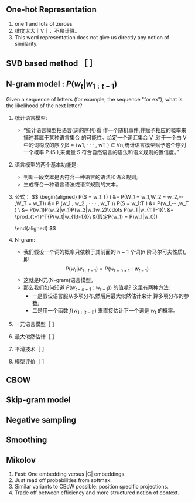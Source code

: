 ## One-hot Representation
1. one 1 and lots of zeroes
2. 维度太大｜V｜，不易计算。
3. This word representation does not give us directly any notion of similarity.

## SVD based method ［ ］
## N-gram model : $P(w_t|w_{1:t-1})$
Given a sequence of letters (for example, the sequence "for ex"), what is the likelihood of the next letter?



1. 统计语言模型:
    - “统计语言模型把语言(词的序列)看 作一个随机事件,并赋予相应的概率来描述其属于某种语言集合 的可能性。给定一个词汇集合 V ,对于一个由 V 中的词构成的序 列S = ⟨w1, · · · , wT ⟩ ∈ Vn,统计语言模型赋予这个序列一个概率 P (S ),来衡量 S 符合自然语言的语法和语义规则的置信度。”
2. 语言模型的两个基本功能是:
    - 判断一段文本是否符合一种语言的语法和语义规则;
    - 生成符合一种语言语法或语义规则的文本。
3. 公式：
$$
  \begin{aligned}
        P(S = w_1:T) ) &= P(W_1 = w_1,W_2 = w_2,··· ,W_T = w_T)\\
        &= P (w_1 , w_2 , · · · , w_T )\\
        P(S = w_1:T ) &= P(w_1,··· ,w_T ) \\
            &= P(w_1)P(w_2|w_1)P(w_3|w_1w_2)\cdots P(w_T|w_{1:T-1})\\
            &= \prod_{t=1}^T{P(w_t|w_{1:t-1})}\\
            &(假定P(w_1) = P(w_1|w_0))

    \end{aligned}
$$

4. N-gram:
    - 我们假设一个词的概率只依赖于其前面的 n − 1 个词(n 阶马尔可夫性质),即
    $$ P(w_t|w_{1:t-1}) = P(w_{t-n+1}:w_{t-1})$$
    - 这就是N元(N-gram)语言模型。
    - 那么我们如何知道 $P(w_{t-n+1}:w_{t-1}))$ 的值呢?
这里有两种方法:
        - 一是假设语言服从多项分布,然后用最大似然估计来计 算多项分布的参数;
        - 二是用一个函数 $f(w_{1:(t−1)})$ 来直接估计下一个词是 $w_t$ 的概率。

5. 一元语言模型［ ］
6. 最大似然估计［ ］
7. 平滑技术［ ］
8. 模型评价［ ］

## CBOW

## Skip-gram model

## Negative sampling

## Smoothing

## Mikolov
1. Fast: One embedding versus |C| embeddings.
2. Just read off probabilities from softmax.
3. Similar variants to CBoW possible: position specific projections.
4. Trade off between efficiency and more structured notion of context.
